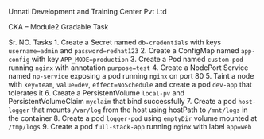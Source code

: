 Unnati Development and Training Center Pvt Ltd

CKA – Module2 Gradable Task

Sr. NO.
                                                Tasks
1.
Create a Secret named `db-credentials` with keys `username=admin` and `password=redhat123`
2.
Create a ConfigMap named `app-config` with key `APP_MODE=production`
3.
Create a Pod named `custom-pod` running `nginx` with annotation `purpose=test`
4.
Create a NodePort Service named `np-service` exposing a pod running `nginx` on port 80
5.
Taint a node with `key=team`, `value=dev`, `effect=NoSchedule` and create a pod `dev-app` that tolerates it
6.
Create a PersistentVolume `local-pv` and PersistentVolumeClaim `myclaim` that bind successfully
7.
Create a pod `host-logger` that mounts `/var/log` from the host using hostPath to `/mnt/logs` in the container
8.
Create a pod `logger-pod` using `emptyDir` volume mounted at `/tmp/logs`
9.
Create a pod `full-stack-app` running `nginx` with label `app=web`


